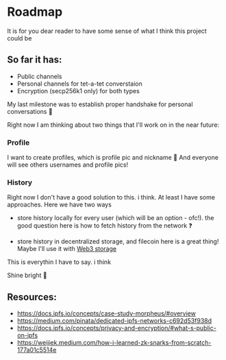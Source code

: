 # Roadmap

It is for you dear reader to have some sense of what I think this project could be

## So far it has:

- Public channels
- Personal channels for tet-a-tet converstaion
- Encryption (secp256k1 only) for both types

My last milestone was to establish proper handshake for personal conversations :stars:

Right now I am thinking about two things that I'll work on in the near future:

### Profile

I want to create profiles, which is profile pic and nickname :strawberry: And everyone will see others usernames and profile pics!

### History

Right now I don't have a good solution to this. i think. At least I have some approaches. Here we have two ways

- store history locally for every user (which will be an option - ofc!). the good question here is how to fetch history from the network :question:

- store history in decentralized storage, and filecoin here is a great thing! Maybe I'll use it with [Web3 storage](https://web3.storage)

This is everythin I have to say. i think

Shine bright :white_flower:

## Resources:

- https://docs.ipfs.io/concepts/case-study-morpheus/#overview
- https://medium.com/pinata/dedicated-ipfs-networks-c692d53f938d
- https://docs.ipfs.io/concepts/privacy-and-encryption/#what-s-public-on-ipfs
- https://weijiek.medium.com/how-i-learned-zk-snarks-from-scratch-177a01c5514e
